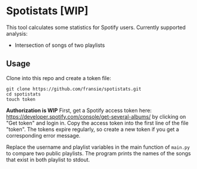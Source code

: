 # Spotistats [WIP]

This tool calculates some statistics for Spotify users. Currently supported analysis:

- Intersection of songs of two playlists

## Usage

Clone into this repo and create a token file:

```
git clone https://github.com/fransie/spotistats.git
cd spotistats
touch token
```

**Authorization is WIP**
First, get a Spotify access token here: https://developer.spotify.com/console/get-several-albums/ by clicking on "Get token"
and login in. Copy the access token into the first line of the file "token". The tokens expire regularly, so
create a new token if you get a corresponding error message.

Replace the username and playlist variables in the main function of ``main.py`` to compare two public playlists.
The program prints the names of the songs that exist in both playlist to stdout.


